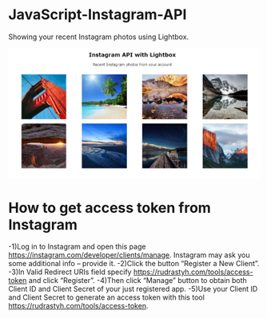 # JavaScript-Instagram-API
Showing your recent Instagram photos using Lightbox.

![alt text](https://github.com/Vitali-Vitali/JavaScript-Instagram-API/blob/master/InstagramJS.PNG?raw=true)

# How to get access token from Instagram
-1)Log in to Instagram and open this page https://instagram.com/developer/clients/manage. Instagram may ask you some additional info – provide it.
-2)Click the button “Register a New Client”.
-3)In Valid Redirect URIs field specify https://rudrastyh.com/tools/access-token and click “Register”. 
-4)Then click “Manage” button to obtain both Client ID and Client Secret of your just registered app.
-5)Use your Client ID and Client Secret to generate an access token with this tool https://rudrastyh.com/tools/access-token.
